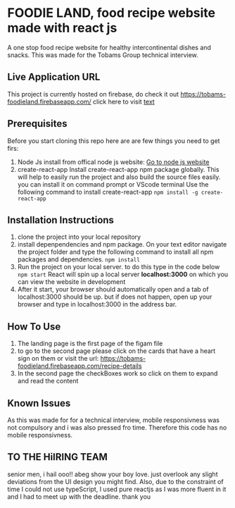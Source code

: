 # FOODIE LAND, food recipe website made with react js

A one stop food recipe website for healthy intercontinental dishes and snacks. This was made for the Tobams Group technical interview. 

## Live Application URL

This project is currently hosted on firebase, do check it out
https://tobams-foodieland.firebaseapp.com/ click here to visit [text](https://tobams-foodieland.firebaseapp.com/)

## Prerequisites
Before you start cloning this repo here are are few things you need to get firs:

1. Node Js
install from offical node js website: [Go to node js website](https://nodejs.org/en/)
2. create-react-app
Install create-react-app npm package globally. This will help to easily run the project and also build the source files easily. you can install it on command prompt or VScode terminal Use the following command to install create-react-app
    `npm install -g create-react-app`

## Installation Instructions
1. clone the project into your local repository
2. install depenpendencies and npm package. On your text editor navigate the project folder and type the following command to install all npm packages and dependencies.
`npm install`
3. Run the project on your local server. to do this type in the code below
```npm start```
React will spin up a local server **localhost:3000** on which you can view the website in development
4. After it start, your browser should automatically open and a tab of localhost:3000 should be up. but if does not happen, open up your browser and type in localhost:3000 in the address bar.
## How To Use
1. The landing page is the first page of the figam file
2. to go to the second page please click on the cards that have a heart sign on them or visit the url: https://tobams-foodieland.firebaseapp.com/recipe-details
3. In the second page the checkBoxes work so click on them to expand and read the content
## Known Issues
As this was made for for a technical interview, mobile responsivness was not compulsory and i was also pressed fro time. Therefore this code has no mobile responsivness.

## TO THE HiIRING TEAM
senior men, i hail ooo!! abeg show your boy love. just overlook any slight deviations from the UI design you might find. Also, due to the constraint of time I could not use typeScript, I used pure reactjs as I was more fluent in it and I had to meet up with the deadline. 
thank you